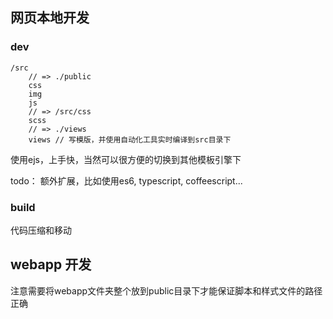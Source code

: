 

## 网页本地开发


### dev
```
/src
	// => ./public
	css
	img
	js
	// => /src/css
	scss
	// => ./views
	views // 写模版，并使用自动化工具实时编译到src目录下
```
使用ejs，上手快，当然可以很方便的切换到其他模板引擎下

todo： 额外扩展，比如使用es6, typescript, coffeescript...

### build
代码压缩和移动


## webapp 开发
注意需要将webapp文件夹整个放到public目录下才能保证脚本和样式文件的路径正确




	